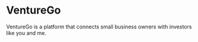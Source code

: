 # VentureGo
VentureGo is a platform that connects small business owners with investors like you and me.
